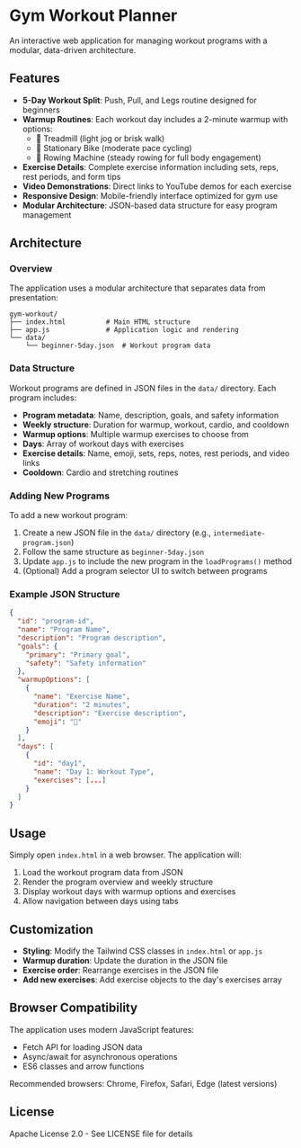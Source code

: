 # Gym Workout Planner

An interactive web application for managing workout programs with a modular, data-driven architecture.

## Features

- **5-Day Workout Split**: Push, Pull, and Legs routine designed for beginners
- **Warmup Routines**: Each workout day includes a 2-minute warmup with options:
  - 🏃 Treadmill (light jog or brisk walk)
  - 🚴 Stationary Bike (moderate pace cycling)
  - 🚣 Rowing Machine (steady rowing for full body engagement)
- **Exercise Details**: Complete exercise information including sets, reps, rest periods, and form tips
- **Video Demonstrations**: Direct links to YouTube demos for each exercise
- **Responsive Design**: Mobile-friendly interface optimized for gym use
- **Modular Architecture**: JSON-based data structure for easy program management

## Architecture

### Overview

The application uses a modular architecture that separates data from presentation:

```
gym-workout/
├── index.html          # Main HTML structure
├── app.js              # Application logic and rendering
└── data/
    └── beginner-5day.json  # Workout program data
```

### Data Structure

Workout programs are defined in JSON files in the `data/` directory. Each program includes:

- **Program metadata**: Name, description, goals, and safety information
- **Weekly structure**: Duration for warmup, workout, cardio, and cooldown
- **Warmup options**: Multiple warmup exercises to choose from
- **Days**: Array of workout days with exercises
- **Exercise details**: Name, emoji, sets, reps, notes, rest periods, and video links
- **Cooldown**: Cardio and stretching routines

### Adding New Programs

To add a new workout program:

1. Create a new JSON file in the `data/` directory (e.g., `intermediate-program.json`)
2. Follow the same structure as `beginner-5day.json`
3. Update `app.js` to include the new program in the `loadPrograms()` method
4. (Optional) Add a program selector UI to switch between programs

### Example JSON Structure

```json
{
  "id": "program-id",
  "name": "Program Name",
  "description": "Program description",
  "goals": {
    "primary": "Primary goal",
    "safety": "Safety information"
  },
  "warmupOptions": [
    {
      "name": "Exercise Name",
      "duration": "2 minutes",
      "description": "Exercise description",
      "emoji": "🏃"
    }
  ],
  "days": [
    {
      "id": "day1",
      "name": "Day 1: Workout Type",
      "exercises": [...]
    }
  ]
}
```

## Usage

Simply open `index.html` in a web browser. The application will:

1. Load the workout program data from JSON
2. Render the program overview and weekly structure
3. Display workout days with warmup options and exercises
4. Allow navigation between days using tabs

## Customization

- **Styling**: Modify the Tailwind CSS classes in `index.html` or `app.js`
- **Warmup duration**: Update the duration in the JSON file
- **Exercise order**: Rearrange exercises in the JSON file
- **Add new exercises**: Add exercise objects to the day's exercises array

## Browser Compatibility

The application uses modern JavaScript features:
- Fetch API for loading JSON data
- Async/await for asynchronous operations
- ES6 classes and arrow functions

Recommended browsers: Chrome, Firefox, Safari, Edge (latest versions)

## License

Apache License 2.0 - See LICENSE file for details